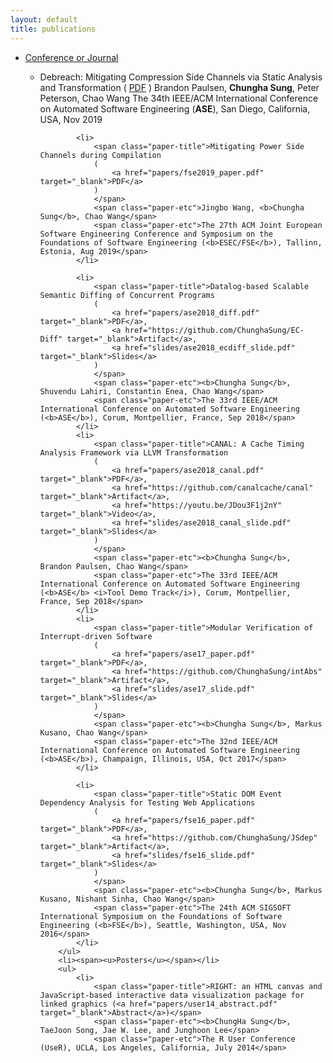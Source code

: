 ```yaml
---
layout: default
title: publications
---
```

<div class="chungha-pub">
    <ul>
    <li>
    <span><u>Conference or Journal</u></span>
    </li>
        <ul>
            <li>
                <span class="paper-title">Debreach: Mitigating Compression Side Channels via Static Analysis and Transformation 
                (
                    <a href="papers/ase2019_debreach.pdf" target="_blank">PDF</a>
                )
                </span>
                <span class="paper-etc">Brandon Paulsen, <b>Chungha Sung</b>, Peter Peterson, Chao Wang</span>
                <span class="paper-etc">The 34th IEEE/ACM International Conference on Automated Software Engineering (<b>ASE</b>), San Diego, California, USA, Nov 2019</span>
            </li>

            <li>
                <span class="paper-title">Mitigating Power Side Channels during Compilation 
                (
                    <a href="papers/fse2019_paper.pdf" target="_blank">PDF</a>
                )
                </span>
                <span class="paper-etc">Jingbo Wang, <b>Chungha Sung</b>, Chao Wang</span>
                <span class="paper-etc">The 27th ACM Joint European Software Engineering Conference and Symposium on the Foundations of Software Engineering (<b>ESEC/FSE</b>), Tallinn, Estonia, Aug 2019</span>
            </li>

            <li>
                <span class="paper-title">Datalog-based Scalable Semantic Diffing of Concurrent Programs
                (
                    <a href="papers/ase2018_diff.pdf" target="_blank">PDF</a>,
                    <a href="https://github.com/ChunghaSung/EC-Diff" target="_blank">Artifact</a>, 
                    <a href="slides/ase2018_ecdiff_slide.pdf" target="_blank">Slides</a>
                )
                </span>
                <span class="paper-etc"><b>Chungha Sung</b>, Shuvendu Lahiri, Constantin Enea, Chao Wang</span>
                <span class="paper-etc">The 33rd IEEE/ACM International Conference on Automated Software Engineering (<b>ASE</b>), Corum, Montpellier, France, Sep 2018</span>
            </li>
            <li>
                <span class="paper-title">CANAL: A Cache Timing Analysis Framework via LLVM Transformation
                (
                    <a href="papers/ase2018_canal.pdf" target="_blank">PDF</a>, 
                    <a href="https://github.com/canalcache/canal" target="_blank">Artifact</a>, 
                    <a href="https://youtu.be/JDou3F1j2nY" target="_blank">Video</a>, 
                    <a href="slides/ase2018_canal_slide.pdf" target="_blank">Slides</a>
                )
                </span>
                <span class="paper-etc"><b>Chungha Sung</b>, Brandon Paulsen, Chao Wang</span>
                <span class="paper-etc">The 33rd IEEE/ACM International Conference on Automated Software Engineering (<b>ASE</b> <i>Tool Demo Track</i>), Corum, Montpellier, France, Sep 2018</span>
            </li>
            <li>
                <span class="paper-title">Modular Verification of Interrupt-driven Software
                (
                    <a href="papers/ase17_paper.pdf" target="_blank">PDF</a>, 
                    <a href="https://github.com/ChunghaSung/intAbs" target="_blank">Artifact</a>,
                    <a href="slides/ase17_slide.pdf" target="_blank">Slides</a>
                )
                </span>
                <span class="paper-etc"><b>Chungha Sung</b>, Markus Kusano, Chao Wang</span>
                <span class="paper-etc">The 32nd IEEE/ACM International Conference on Automated Software Engineering (<b>ASE</b>), Champaign, Illinois, USA, Oct 2017</span>
            </li>

            <li>
                <span class="paper-title">Static DOM Event Dependency Analysis for Testing Web Applications
                (
                    <a href="papers/fse16_paper.pdf" target="_blank">PDF</a>, 
                    <a href="https://github.com/ChunghaSung/JSdep" target="_blank">Artifact</a>,
                    <a href="slides/fse16_slide.pdf" target="_blank">Slides</a>
                )
                </span>
                <span class="paper-etc"><b>Chungha Sung</b>, Markus Kusano, Nishant Sinha, Chao Wang</span>
                <span class="paper-etc">The 24th ACM SIGSOFT International Symposium on the Foundations of Software Engineering (<b>FSE</b>), Seattle, Washington, USA, Nov 2016</span>
            </li>
        </ul>
        <li><span><u>Posters</u></span></li>
        <ul>
            <li>
                <span class="paper-title">RIGHT: an HTML canvas and JavaScript-based interactive data visualization package for linked graphics (<a href="papers/user14_abstract.pdf" target="_blank">Abstract</a>)</span>
                <span class="paper-etc"><b>ChungHa Sung</b>, TaeJoon Song, Jae W. Lee, and Junghoon Lee</span>
                <span class="paper-etc">The R User Conference (UseR), UCLA, Los Angeles, California, July 2014</span>

<br>
</li></ul></ul>
</div>

